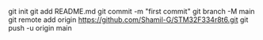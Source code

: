 git init 
git add README.md 
git commit -m "first commit" 
git branch -M main 
git remote add origin https://github.com/Shamil-G/STM32F334r8t6.git 
git push -u origin main
